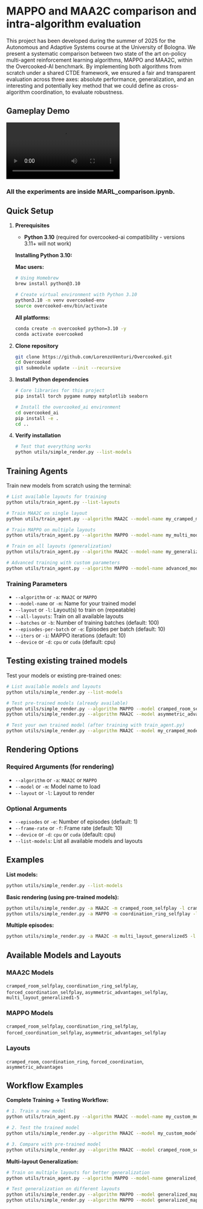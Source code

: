 # MAPPO and MAA2C comparison and intra-algorithm evaluation

This project has been developed during the summer of 2025 for the Autonomous and Adaptive Systems course at the University of Bologna. We present a systematic comparison between two state of the art on-policy multi-agent reinforcement learning algorithms, MAPPO and MAA2C, within the Overcooked-AI benchmark. By implementing both algorithms from scratch under a shared CTDE framework, we ensured a fair and transparent evaluation across three axes: absolute performance, generalization, and an interesting and potentially key method that we could define as cross-algorithm coordination, to evaluate robustness.

## Gameplay Demo

![Gameplay Demo](rec.mov)

### All the experiments are inside MARL_comparison.ipynb.

## Quick Setup

1. **Prerequisites**
   - **Python 3.10** (required for overcooked-ai compatibility - versions 3.11+ will not work)
   
   **Installing Python 3.10:**
   
   **Mac users:**
   ```bash
   # Using Homebrew
   brew install python@3.10
   
   # Create virtual environment with Python 3.10
   python3.10 -m venv overcooked-env
   source overcooked-env/bin/activate
   ```
   
   **All platforms:**
   ```bash
   conda create -n overcooked python=3.10 -y
   conda activate overcooked
   ```

2. **Clone repository**
   ```bash
   git clone https://github.com/LorenzoVenturi/Overcooked.git
   cd Overcooked
   git submodule update --init --recursive
   ```

3. **Install Python dependencies**
   ```bash
   # Core libraries for this project
   pip install torch pygame numpy matplotlib seaborn
   
   # Install the overcooked_ai environment
   cd overcooked_ai
   pip install -e .
   cd ..
   ```

4. **Verify installation**
   ```bash
   # Test that everything works
   python utils/simple_render.py --list-models
   ```

## Training Agents

Train new models from scratch using the terminal:

```bash
# List available layouts for training
python utils/train_agent.py --list-layouts

# Train MAA2C on single layout
python utils/train_agent.py --algorithm MAA2C --model-name my_cramped_model --layout cramped_room --batches 100

# Train MAPPO on multiple layouts
python utils/train_agent.py --algorithm MAPPO --model-name my_multi_model --layout cramped_room --layout coordination_ring --batches 200

# Train on all layouts (generalization)
python utils/train_agent.py --algorithm MAA2C --model-name my_generalized_model --all-layouts --batches 150

# Advanced training with custom parameters
python utils/train_agent.py --algorithm MAPPO --model-name advanced_model --layout forced_coordination --batches 300 --episodes-per-batch 15 --iters 12
```

### Training Parameters
- `--algorithm` or `-a`: `MAA2C` or `MAPPO`
- `--model-name` or `-m`: Name for your trained model
- `--layout` or `-l`: Layout(s) to train on (repeatable)
- `--all-layouts`: Train on all available layouts
- `--batches` or `-b`: Number of training batches (default: 100)
- `--episodes-per-batch` or `-e`: Episodes per batch (default: 10)
- `--iters` or `-i`: MAPPO iterations (default: 10)
- `--device` or `-d`: `cpu` or `cuda` (default: cpu)

## Testing existing trained models

Test your models or existing pre-trained ones:

```bash
# List available models and layouts
python utils/simple_render.py --list-models

# Test pre-trained models (already available)
python utils/simple_render.py --algorithm MAPPO --model cramped_room_selfplay --layout cramped_room
python utils/simple_render.py --algorithm MAA2C --model asymmetric_advantages_selfplay --layout asymmetric_advantages

# Test your own trained model (after training with train_agent.py)
python utils/simple_render.py --algorithm MAA2C --model my_cramped_model --layout cramped_room
```

## Rendering Options

### Required Arguments (for rendering)
- `--algorithm` or `-a`: `MAA2C` or `MAPPO`
- `--model` or `-m`: Model name to load  
- `--layout` or `-l`: Layout to render

### Optional Arguments
- `--episodes` or `-e`: Number of episodes (default: 1)
- `--frame-rate` or `-f`: Frame rate (default: 10)
- `--device` or `-d`: `cpu` or `cuda` (default: cpu)
- `--list-models`: List all available models and layouts

## Examples

**List models:**
```bash
python utils/simple_render.py --list-models
```

**Basic rendering (using pre-trained models):**
```bash
python utils/simple_render.py -a MAA2C -m cramped_room_selfplay -l cramped_room
python utils/simple_render.py -a MAPPO -m coordination_ring_selfplay -l coordination_ring
```

**Multiple episodes:**
```bash
python utils/simple_render.py -a MAA2C -m multi_layout_generalized5 -l forced_coordination -e 3 -f 15
```

## Available Models and Layouts

### MAA2C Models
`cramped_room_selfplay`, `coordination_ring_selfplay`, `forced_coordination_selfplay`, `asymmetric_advantages_selfplay`, `multi_layout_generalized1-5`

### MAPPO Models  
`cramped_room_selfplay`, `coordination_ring_selfplay`, `forced_coordination_selfplay`, `asymmetric_advantages_selfplay`

### Layouts
`cramped_room`, `coordination_ring`, `forced_coordination`, `asymmetric_advantages`

## Workflow Examples

**Complete Training → Testing Workflow:**
```bash
# 1. Train a new model
python utils/train_agent.py --algorithm MAA2C --model-name my_custom_model --layout cramped_room --batches 150

# 2. Test the trained model
python utils/simple_render.py --algorithm MAA2C --model my_custom_model --layout cramped_room --episodes 5

# 3. Compare with pre-trained model
python utils/simple_render.py --algorithm MAA2C --model cramped_room_selfplay --layout cramped_room --episodes 5
```

**Multi-layout Generalization:**
```bash
# Train on multiple layouts for better generalization
python utils/train_agent.py --algorithm MAPPO --model-name generalized_mappo --all-layouts --batches 200

# Test generalization on different layouts
python utils/simple_render.py --algorithm MAPPO --model generalized_mappo --layout cramped_room
python utils/simple_render.py --algorithm MAPPO --model generalized_mappo --layout coordination_ring
```